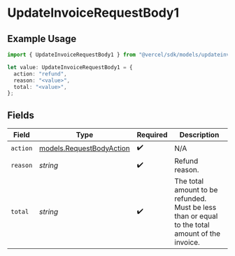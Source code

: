 # UpdateInvoiceRequestBody1

## Example Usage

```typescript
import { UpdateInvoiceRequestBody1 } from "@vercel/sdk/models/updateinvoiceop.js";

let value: UpdateInvoiceRequestBody1 = {
  action: "refund",
  reason: "<value>",
  total: "<value>",
};
```

## Fields

| Field                                                                                           | Type                                                                                            | Required                                                                                        | Description                                                                                     |
| ----------------------------------------------------------------------------------------------- | ----------------------------------------------------------------------------------------------- | ----------------------------------------------------------------------------------------------- | ----------------------------------------------------------------------------------------------- |
| `action`                                                                                        | [models.RequestBodyAction](../models/requestbodyaction.md)                                      | :heavy_check_mark:                                                                              | N/A                                                                                             |
| `reason`                                                                                        | *string*                                                                                        | :heavy_check_mark:                                                                              | Refund reason.                                                                                  |
| `total`                                                                                         | *string*                                                                                        | :heavy_check_mark:                                                                              | The total amount to be refunded. Must be less than or equal to the total amount of the invoice. |